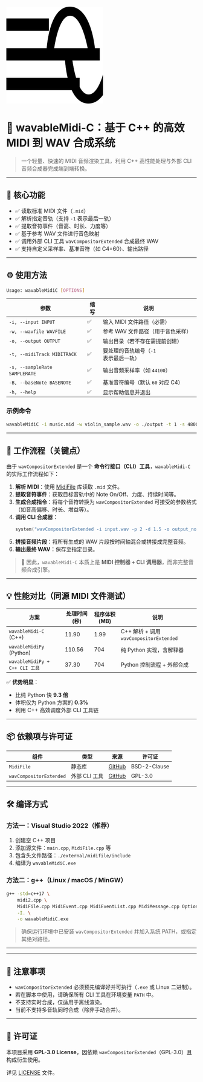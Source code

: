 ![a](https://github.com/Na2Cr2O7/wavableMidi/blob/cecfdc8cdf85490c08c054685860950464f78b8c/F2.png)
# 🎵 wavableMidi-C：基于 C++ 的高效 MIDI 到 WAV 合成系统

> 一个轻量、快速的 MIDI 音频渲染工具，利用 C++ 高性能处理与外部 CLI 音频合成器完成端到端转换。

---

## 🔧 核心功能

- ✅ 读取标准 MIDI 文件（`.mid`）
- ✅ 解析指定音轨（支持 `-1` 表示最后一轨）
- ✅ 提取音符事件（音高、时长、力度等）
- ✅ 基于参考 WAV 文件进行音色映射
- ✅ 调用外部 CLI 工具 `wavCompositorExtended` 合成最终 WAV
- ✅ 支持自定义采样率、基准音符（如 C4=60）、输出路径

---

## ⚙️ 使用方法

```bash
Usage: wavableMidiC [OPTIONS]
```

| 参数 | 缩写 | 说明 |
|------|------|------|
| `-i, --input INPUT` | ✅ | 输入 MIDI 文件路径（必需） |
| `-w, --wavfile WAVFILE` | ✅ | 参考 WAV 文件路径（用于音色采样） |
| `-o, --output OUTPUT` | ✅ | 输出目录（若不存在需提前创建） |
| `-t, --midiTrack MIDITRACK` | ✅ | 要处理的音轨编号（`-1` 表示最后一轨） |
| `-s, --sampleRate SAMPLERATE` | ✅ | 输出音频采样率（如 `44100`） |
| `-B, --baseNote BASENOTE` | ✅ | 基准音符编号（默认 `60` 对应 C4） |
| `-h, --help` | ✅ | 显示帮助信息并退出 |

### 示例命令

```bash
wavableMidiC -i music.mid -w violin_sample.wav -o ./output -t 1 -s 48000 -B 60
```

---

## 🔗 工作流程（关键点）

由于 `wavCompositorExtended` 是一个 **命令行接口（CLI）工具**，`wavableMidi-C` 的实际工作流程如下：

1. **解析 MIDI**：使用 [MidiFile](https://github.com/craigsapp/midifile) 库读取 `.mid` 文件。
2. **提取音符事件**：获取目标音轨中的 Note On/Off、力度、持续时间等。
3. **生成合成指令**：将每个音符转换为 `wavCompositorExtended` 可接受的参数格式（如音高偏移、时长、增益等）。
4. **调用 CLI 合成器**：
   ```cpp
   system("wavCompositorExtended -i input.wav -p 2 -d 1.5 -o output_note001.wav");
   ```
5. **拼接音频片段**：将所有生成的 WAV 片段按时间轴混合或拼接成完整音频。
6. **输出最终 WAV**：保存至指定目录。

> 🔄 因此，`wavableMidi-C` 本质上是 **MIDI 控制器 + CLI 调用器**，而非完整音频合成引擎。

---

## 💡 性能对比（同源 MIDI 文件测试）

| 方案 | 处理时间 (秒) | 程序体积 (MB) | 说明 |
|------|----------------|----------------|------|
| `wavableMidi-C` (C++) | 11.90 | 1.99 | C++ 解析 + 调用 `wavCompositorExtended` |
| `wavableMidiPy` (Python) | 110.56 | 704 | 纯 Python 实现，含解释器 |
| `wavableMidiPy + C++ CLI 工具` | 37.30 | 704 | Python 控制流程 + 外部合成 |

✅ **优势明显**：
- 比纯 Python 快 **9.3 倍**
- 体积仅为 Python 方案的 **0.3%**
- 利用 C++ 高效调度外部 CLI 工具链

---

## 📦 依赖项与许可证

| 组件 | 类型 | 来源 | 许可证 |
|------|------|------|--------|
| `MidiFile` | 静态库 | [GitHub](https://github.com/craigsapp/midifile) | BSD-2-Clause |
| `wavCompositorExtended` | 外部 CLI 工具 | [GitHub](https://github.com/Na2Cr2O7/wavCompositorExtended) | GPL-3.0 |


---

## 🛠 编译方式

### 方法一：Visual Studio 2022（推荐）

1. 创建空 C++ 项目
2. 添加源文件：`main.cpp`, `MidiFile.cpp` 等
3. 包含头文件路径：`./external/midifile/include`
4. 编译为 `wavableMidiC.exe`

### 方法二：g++（Linux / macOS / MinGW）

```bash
g++ -std=c++17 \
    midi2.cpp \
    MidiFile.cpp MidiEvent.cpp MidiEventList.cpp MidiMessage.cpp Options.cpp \
    -I. \
    -o wavableMidiC.exe
```

> 确保运行环境中已安装 `wavCompositorExtended` 并加入系统 PATH，或指定其绝对路径。

---

---

## 📝 注意事项

- `wavCompositorExtended` 必须预先编译好并可执行（`.exe` 或 Linux 二进制）。
- 若在脚本中使用，请确保所有 CLI 工具在环境变量 `PATH` 中。
- 不支持实时合成，仅适用于离线渲染。
- 当前不支持多音轨同时合成（除非手动合并）。

---


## 📄 许可证

本项目采用 **GPL-3.0 License**，因依赖 `wavCompositorExtended`（GPL-3.0）且构成衍生使用。

详见 [LICENSE](./LICENSE) 文件。

